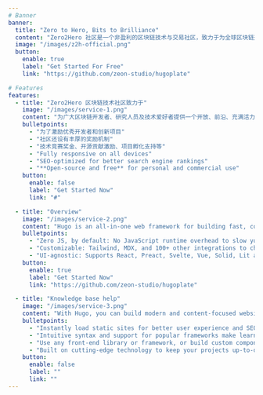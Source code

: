 ```yaml
---
# Banner
banner:
  title: "Zero to Hero, Bits to Brilliance"
  content: "Zero2Hero 社区是一个非盈利的区块链技术与交易社区，致力于为全球区块链开发者、研究人员、行业从业者和爱好者提供一个开放、共享的交流平台。我们专注于区块链技术的研究与实践，涵盖智能合约、去中心化应用（DApp）、链上交易、市场趋势分析等多个领域。"
  image: "/images/z2h-official.png"
  button:
    enable: true
    label: "Get Started For Free"
    link: "https://github.com/zeon-studio/hugoplate"

# Features
features:
  - title: "Zero2Hero 区块链技术社区致力于"
    image: "/images/service-1.png"
    content: "为广大区块链开发者、研究人员及技术爱好者提供一个开放、前沿、充满活力的技术交流与合作平台"
    bulletpoints:
      - "为了激励优秀开发者和创新项目"
      - "社区还设有丰厚的奖励机制"
      - "技术竞赛奖金、开源贡献激励、项目孵化支持等"
      - "Fully responsive on all devices"
      - "SEO-optimized for better search engine rankings"
      - "**Open-source and free** for personal and commercial use"
    button:
      enable: false
      label: "Get Started Now"
      link: "#"

  - title: "Overview"
    image: "/images/service-2.png"
    content: "Hugo is an all-in-one web framework for building fast, content-focused websites. It offers a range of exciting features for developers and website creators. Some of the key features are:"
    bulletpoints:
      - "Zero JS, by default: No JavaScript runtime overhead to slow you down."
      - "Customizable: Tailwind, MDX, and 100+ other integrations to choose from."
      - "UI-agnostic: Supports React, Preact, Svelte, Vue, Solid, Lit and more."
    button:
      enable: true
      label: "Get Started Now"
      link: "https://github.com/zeon-studio/hugoplate"

  - title: "Knowledge base help"
    image: "/images/service-3.png"
    content: "With Hugo, you can build modern and content-focused websites without sacrificing performance or ease of use."
    bulletpoints:
      - "Instantly load static sites for better user experience and SEO."
      - "Intuitive syntax and support for popular frameworks make learning and using Hugo a breeze."
      - "Use any front-end library or framework, or build custom components, for any project size."
      - "Built on cutting-edge technology to keep your projects up-to-date with the latest web standards."
    button:
      enable: false
      label: ""
      link: ""
---
```

